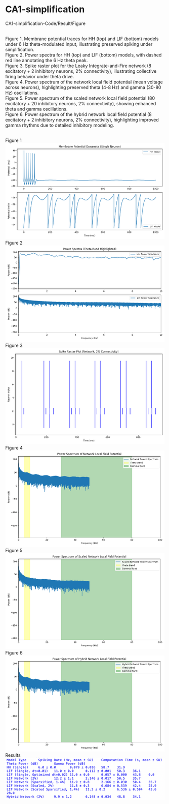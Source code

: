 # CA1-simplification 
CA1-simplification-Code/Result/Figure <br/><br/>

Figure 1.
Membrane potential traces for HH (top) and LIF (bottom) models under 6 Hz theta-modulated input, illustrating preserved spiking under simplification. <br/>
Figure 2.
Power spectra for HH (top) and LIF (bottom) models, with dashed red line annotating the 6 Hz theta peak. <br/>
Figure 3.
Spike raster plot for the Leaky Integrate-and-Fire network (8 excitatory + 2 inhibitory neurons, 2% connectivity), illustrating collective firing behavior under theta drive. <br/>
Figure 4.
Power spectrum of the network local field potential (mean voltage across neurons), highlighting preserved theta (4-8 Hz) and gamma (30-80 Hz) oscillations. <br/>
Figure 5.
Power spectrum of the scaled network local field potential (80 excitatory + 20 inhibitory neurons, 2% connectivity), showing enhanced theta and gamma oscillations. <br/>
Figure 6.
Power spectrum of the hybrid network local field potential (8 excitatory + 2 inhibitory neurons, 2% connectivity), highlighting improved gamma rhythms due to detailed inhibitory modeling. <br/><br/>

Figure 1
![Figure1](figure1_voltage_traces.png "Figure 1")
Figure 2
![Figure2](figure2_power_spectra.png "Figure 2")
Figure 3
![Figure3](figure3_raster.png "Figure 3")
Figure 4
![Figure4](figure4_network_power.png "Figure 4")
Figure 5
![Figure5](figure5_scaled_network_power.png "Figure 5")
Figure 6
![Figure6](figure6_hybrid_network_power.png "Figure 6")
Results
![Results](results.png "Results")
